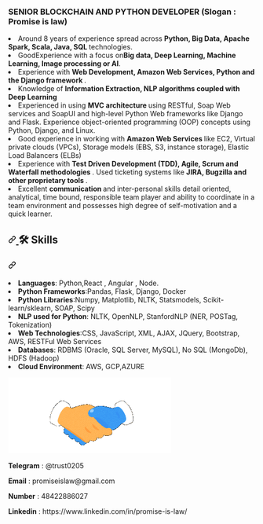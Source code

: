 
### SENIOR BLOCKCHAIN AND PYTHON DEVELOPER (Slogan : Promise is law)
<ui>
 <p dir="auto">
  <li>Around 8 years of experience spread across <strong> Python, Big Data, Apache Spark, Scala, Java, SQL </strong> technologies.</li>
  <li>GoodExperience with a focus on<strong>Big data, Deep Learning, Machine Learning, Image processing or AI</strong>.</li>
  <li>Experience with <strong> Web Development, Amazon Web Services, Python and the Django framework </strong>.</li>
  <li>Knowledge of <strong>Information Extraction, NLP algorithms coupled with Deep Learning </strong></li>
  <li>Experienced in using <strong> MVC architecture </strong> using RESTful, Soap Web services and SoapUI and high-level Python Web frameworks like Django and Flask. Experience object-oriented programming (OOP) concepts using Python, Django, and Linux.</li>
  <li>Good experience in working with <strong> Amazon Web Services </strong> like EC2, Virtual private clouds (VPCs), Storage models (EBS, S3, instance storage), Elastic Load Balancers (ELBs)</li>
  <li>Experience with <strong> Test Driven Development (TDD), Agile, Scrum and Waterfall methodologies </strong> . Used ticketing systems like <strong> JIRA, Bugzilla and other proprietary tools </strong>.</li>
  <li>Excellent <strong>communication </strong> and inter-personal skills detail oriented, analytical, time bound, responsible team player and ability to coordinate in a team environment and possesses high degree of self-motivation and a quick learner.</li>
  
 </p>
</ui>









<h2 dir="auto">
        <a id="user-content-️-skills" class="anchor" aria-hidden="true" href="#️-skills">
            <svg class="octicon octicon-link" viewBox="0 0 16 16" version="1.1" width="16" height="16" aria-hidden="true">
                <path fill-rule="evenodd" d="M7.775 3.275a.75.75 0 001.06 1.06l1.25-1.25a2 2 0 112.83 2.83l-2.5 2.5a2 2 0 01-2.83 0 .75.75 0 00-1.06 1.06 3.5 3.5 0 004.95 0l2.5-2.5a3.5 3.5 0 00-4.95-4.95l-1.25 1.25zm-4.69 9.64a2 2 0 010-2.83l2.5-2.5a2 2 0 012.83 0 .75.75 0 001.06-1.06 3.5 3.5 0 00-4.95 0l-2.5 2.5a3.5 3.5 0 004.95 4.95l1.25-1.25a.75.75 0 00-1.06-1.06l-1.25 1.25a2 2 0 01-2.83 0z">
                </path>
            </svg>
        </a>
        <g-emoji class="g-emoji" alias="hammer_and_wrench" fallback-src="https://github.githubassets.com/images/icons/emoji/unicode/1f6e0.png">🛠️</g-emoji> Skills
    </h2>
    <h3 dir="auto">
        <a id="user-content-block-chain-development" class="anchor" aria-hidden="true" href="#block-chain-development">
            <svg class="octicon octicon-link" viewBox="0 0 16 16" version="1.1" width="16" height="16" aria-hidden="true">
                <path fill-rule="evenodd" d="M7.775 3.275a.75.75 0 001.06 1.06l1.25-1.25a2 2 0 112.83 2.83l-2.5 2.5a2 2 0 01-2.83 0 .75.75 0 00-1.06 1.06 3.5 3.5 0 004.95 0l2.5-2.5a3.5 3.5 0 00-4.95-4.95l-1.25 1.25zm-4.69 9.64a2 2 0 010-2.83l2.5-2.5a2 2 0 012.83 0 .75.75 0 001.06-1.06 3.5 3.5 0 00-4.95 0l-2.5 2.5a3.5 3.5 0 004.95 4.95l1.25-1.25a.75.75 0 00-1.06-1.06l-1.25 1.25a2 2 0 01-2.83 0z"></path>
            </svg>
        </a>
    </h3>
    <p dir="auto">
     <ui>
      <li><strong>Languages</strong>: Python,React , Angular , Node.</li>
      <li><strong>Python Frameworks</strong>:Pandas, Flask, Django, Docker</li>
      <li><strong>Python Libraries</strong>:Numpy, Matplotlib, NLTK, Statsmodels, Scikit-learn/sklearn, SOAP, Scipy</li>
      <li><strong>NLP used for Python</strong>: NLTK, OpenNLP, StanfordNLP (NER, POSTag, Tokenization)</li>
      <li><strong>Web Technologies</strong>:CSS, JavaScript, XML, AJAX, JQuery, Bootstrap, AWS, RESTFul Web Services</li>
      <li><strong>Databases</strong>: RDBMS (Oracle, SQL Server, MySQL), No SQL (MongoDb), HDFS (Hadoop)</li>
      <li><strong>Cloud Environment</strong>: AWS, GCP,AZURE</li>
     </ui>
    </p>
    
<a target="_blank" rel="noopener noreferrer" href="https://github.com/sasuke031026/sasuke031026/blob/main/shake.gif" data-target="animated-image.originalLink"><img src="https://github.com/sasuke031026/sasuke031026/raw/main/shake.gif" style="max-width: 100%; display: inline-block;" data-target="animated-image.originalImage"></a>
<p><strong>Telegram</strong> : @trust0205 </p>
<p><strong>Email</strong> : promiseislaw@gmail.com </p>
<p><strong>Number</strong> : 48422886027 </p>
<p><strong>Linkedin</strong> : https://www.linkedin.com/in/promise-is-law/</p>
